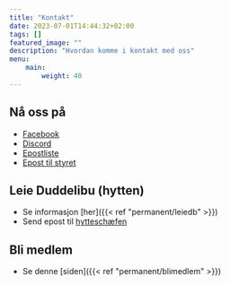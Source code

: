 ```yaml
---
title: "Kontakt"
date: 2023-07-01T14:44:32+02:00
tags: []
featured_image: ""
description: "Hvordan komme i kontakt med oss"
menu:
    main:
        weight: 40
---
```


## Nå oss på

- [Facebook](https://www.facebook.com/studentspeider)
- [Discord](https://discord.gg/hFsm2v44ck)
- [Epostliste](https://groups.google.com/a/tssg.no/d/forum/tssg/join)
- [Epost til styret](mailto:styret@tssg.no)

## Leie Duddelibu (hytten)

- Se informasjon [her]({{< ref "permanent/leiedb" >}})
- Send epost til [hytteschæfen](mailto:duddelibu@tssg.no)

## Bli medlem

- Se denne [siden]({{< ref "permanent/blimedlem" >}})
